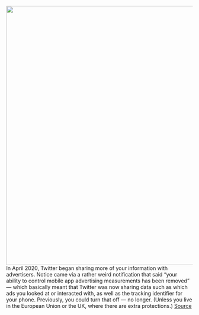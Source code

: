 <img src='https://cdn.vox-cdn.com/thumbor/ncGrjuzvjYEHB-9Rb-kABNyXrXE=/0x0:2040x1359/1200x675/filters:focal(857x517:1183x843)/cdn.vox-cdn.com/uploads/chorus_image/image/69455394/VRG_ILLO_4902_SECURE_TWITTER.5.jpg' width='700px' /><br/>
In April 2020, Twitter began sharing more of your information with advertisers. Notice came via a rather weird notification that said “your ability to control mobile app advertising measurements has been removed” — which basically meant that Twitter was now sharing data such as which ads you looked at or interacted with, as well as the tracking identifier for your phone. Previously, you could turn that off — no longer. (Unless you live in the European Union or the UK, where there are extra protections.)
<a href='https://www.theverge.com/22534733/twitter-ads-advertisers-privacy-safety-how-to-data-privacy'> Source <a/>